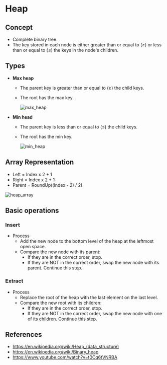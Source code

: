 # Heap

## Concept
- Complete binary tree.
- The key stored in each node is either greater than or equal to (≥) or less than or equal to (≤) the keys in the node's children.

## Types
- **Max heap**
   - The parent key is greater than or equal to (≥) the child keys.
   - The root has the max key.
   
     ![max_heap](https://user-images.githubusercontent.com/8989447/116179688-ffcf8600-a6d4-11eb-8485-0399871a804e.png)


- **Min head**
   - The parent key is less than or equal to (≤) the child keys.
   - The root has the min key.
   
     ![min_heap](https://user-images.githubusercontent.com/8989447/116179698-03630d00-a6d5-11eb-90b3-83c4933b9a4a.png)
     
## Array Representation
- Left  = Index x 2 + 1
- Right = Index x 2 + 1
- Parent = RoundUp((Index - 2) / 2)

![heap_array](https://user-images.githubusercontent.com/8989447/116182267-2e4f6000-a6d9-11eb-8acb-684198d741ea.png)

## Basic operations
### Insert
- Process
   - Add the new node to the bottom level of the heap at the leftmost open space.
   - Compare the new node with its parent: 
      - If they are in the correct order, stop.
      - If they are NOT in the correct order, swap the new node with its parent. Continue this step.
### Extract
- Process
   - Replace the root of the heap with the last element on the last level.
   - Compare the new root with its children: 
      - If they are in the correct order, stop.
      - If they are NOT in the correct order, swap the new node with one of its children. Continue this step.
   
## References
- https://en.wikipedia.org/wiki/Heap_(data_structure)
- https://en.wikipedia.org/wiki/Binary_heap
- https://www.youtube.com/watch?v=t0Cq6tVNRBA
